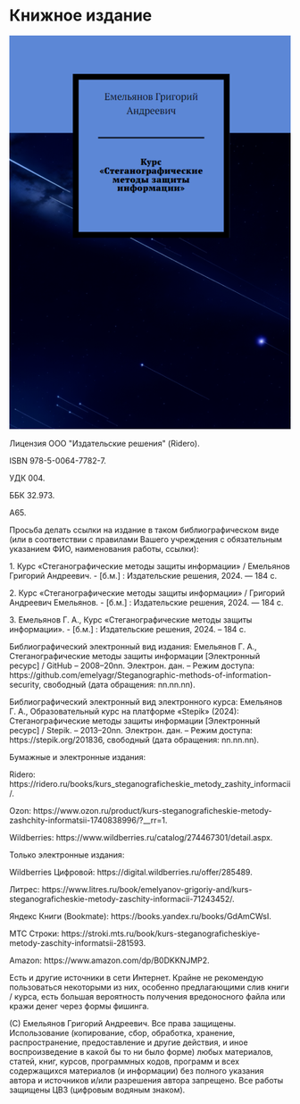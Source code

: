 <h1>Книжное издание</h1>
<img src="https://github.com/emelyagr/Steganographic-methods-of-information-security/blob/main/Обложка%20книжного%20издания.%20Курс%20«Стеганографические%20методы%20защиты%20информации».png?raw=true">
<p>Лицензия ООО "Издательские решения" (Ridero).</p>
<p>ISBN 978-5-0064-7782-7.</p>
<p>УДК 004.</p>
<p>ББК 32.973.</p>
<p>А65.</p>
<p>Просьба делать ссылки на издание в таком библиографическом виде (или в соответствии с правилами Вашего учреждения с обязательным указанием ФИО, наименования работы, ссылки): </p>
<p>1. Курс «Стеганографические методы защиты информации» / Емельянов Григорий Андреевич. - [б.м.] : Издательские решения, 2024. — 184 с.</p>
<p>2. Курс «Стеганографические методы защиты информации» / Григорий Андреевич Емельянов. - [б.м.] : Издательские решения, 2024. —  184 с.</p>
<p>3. Емельянов Г. А., Курс «Стеганографические методы защиты информации». - [б.м.] : Издательские решения, 2024. – 184 с.</p>
<p>Библиографический электронный вид издания: Емельянов Г. А., Стеганографические методы защиты информации [Электронный ресурс] / GitHub – 2008–20nn. Электрон. дан. – Режим доступа: https://github.com/emelyagr/Steganographic-methods-of-information-security, свободный (дата обращения: nn.nn.nn).</p>
<p>Библиографический электронный вид электронного курса: Емельянов Г. А., Образовательный курс на платформе «Stepik» (2024): Стеганографические методы защиты информации [Электронный ресурс] / Stepik. – 2013–20nn. Электрон. дан. – Режим доступа: https://stepik.org/201836, свободный (дата обращения: nn.nn.nn).</p>

<p> Бумажные и электронные издания:</p> 
<p> Ridero: https://ridero.ru/books/kurs_steganograficheskie_metody_zashity_informacii/.</p> 
<p> Ozon: https://www.ozon.ru/product/kurs-steganograficheskie-metody-zashchity-informatsii-1740838996/?__rr=1.</p> 
<p> Wildberries: https://www.wildberries.ru/catalog/274467301/detail.aspx.</p> 

<p> Только электронные издания:</p> 
<p> Wildberries Цифровой: https://digital.wildberries.ru/offer/285489.<p> 
<p> Литрес: https://www.litres.ru/book/emelyanov-grigoriy-and/kurs-steganograficheskie-metody-zaschity-informacii-71243452/.</p> 
<p> Яндекс Книги (Bookmate): https://books.yandex.ru/books/GdAmCWsI.</p> 
<p> МТС Строки: https://stroki.mts.ru/book/kurs-steganograficheskiye-metody-zaschity-informatsii-281593.</p> 
<p> Amazon: https://www.amazon.com/dp/B0DKKNJMP2.</p> 

<p> Есть и другие источники в сети Интернет. Крайне не рекомендую пользоваться некоторыми из них, особенно предлагающими слив книги / курса, есть большая вероятность получения вредоносного файла или кражи денег через формы фишинга.</p> 
<p> (С) Емельянов Григорий Андреевич. Все права защищены. Использование (копирование, сбор, обработка, хранение, распространение, предоставление и другие действия, и иное воспроизведение в какой бы то ни было форме) любых материалов, статей, книг, курсов, программных кодов, программ и всех содержащихся материалов (и информации) без полного указания автора и источников и/или разрешения автора запрещено. Все работы защищены ЦВЗ (цифровым водяным знаком).

